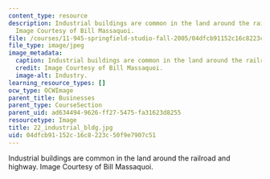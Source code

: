 ```yaml
---
content_type: resource
description: Industrial buildings are common in the land around the railroad and highway.
  Image Courtesy of Bill Massaquoi.
file: /courses/11-945-springfield-studio-fall-2005/04dfcb91152c16c8223c50f9e7907c51_22_industrial_bldg.jpg
file_type: image/jpeg
image_metadata:
  caption: Industrial buildings are common in the land around the railroad and highway.
  credit: Image Courtesy of Bill Massaquoi.
  image-alt: Industry.
learning_resource_types: []
ocw_type: OCWImage
parent_title: Businesses
parent_type: CourseSection
parent_uid: ad634494-9626-ff27-5475-fa31623d8255
resourcetype: Image
title: 22_industrial_bldg.jpg
uid: 04dfcb91-152c-16c8-223c-50f9e7907c51
---
```

Industrial buildings are common in the land around the railroad and highway. Image Courtesy of Bill Massaquoi.